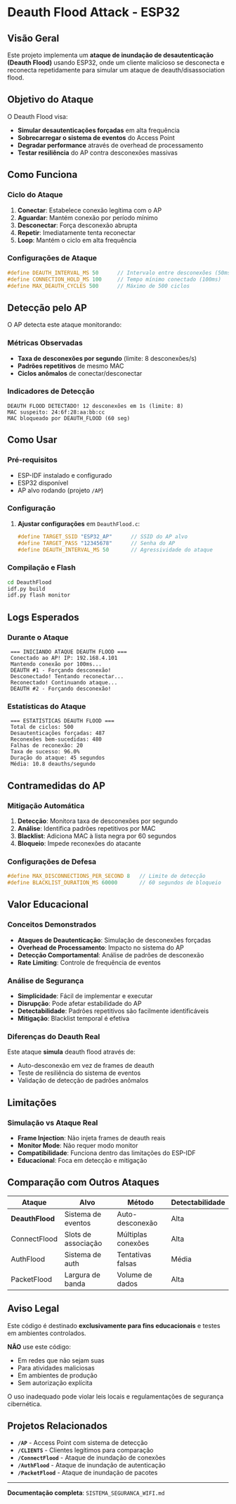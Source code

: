 # Deauth Flood Attack - ESP32

## Visão Geral

Este projeto implementa um **ataque de inundação de desautenticação (Deauth Flood)** usando ESP32, onde um cliente malicioso se desconecta e reconecta repetidamente para simular um ataque de deauth/disassociation flood.

## Objetivo do Ataque

O Deauth Flood visa:
- **Simular desautenticações forçadas** em alta frequência
- **Sobrecarregar o sistema de eventos** do Access Point
- **Degradar performance** através de overhead de processamento
- **Testar resiliência** do AP contra desconexões massivas

## Como Funciona

### Ciclo do Ataque

1. **Conectar**: Estabelece conexão legítima com o AP
2. **Aguardar**: Mantém conexão por período mínimo
3. **Desconectar**: Força desconexão abrupta
4. **Repetir**: Imediatamente tenta reconectar
5. **Loop**: Mantém o ciclo em alta frequência

### Configurações de Ataque

```c
#define DEAUTH_INTERVAL_MS 50      // Intervalo entre desconexões (50ms)
#define CONNECTION_HOLD_MS 100     // Tempo mínimo conectado (100ms)
#define MAX_DEAUTH_CYCLES 500      // Máximo de 500 ciclos
```

## Detecção pelo AP

O AP detecta este ataque monitorando:

### Métricas Observadas
- **Taxa de desconexões por segundo** (limite: 8 desconexões/s)
- **Padrões repetitivos** de mesmo MAC
- **Ciclos anômalos** de conectar/desconectar

### Indicadores de Detecção
```
DEAUTH FLOOD DETECTADO! 12 desconexões em 1s (limite: 8)
MAC suspeito: 24:6f:28:aa:bb:cc
MAC bloqueado por DEAUTH_FLOOD (60 seg)
```

## Como Usar

###  Pré-requisitos
- ESP-IDF instalado e configurado
- ESP32 disponível
- AP alvo rodando (projeto `/AP`)

###  Configuração
1. **Ajustar configurações** em `DeauthFlood.c`:
   ```c
   #define TARGET_SSID "ESP32_AP"      // SSID do AP alvo
   #define TARGET_PASS "12345678"      // Senha do AP
   #define DEAUTH_INTERVAL_MS 50       // Agressividade do ataque
   ```

###  Compilação e Flash
```bash
cd DeauthFlood
idf.py build
idf.py flash monitor
```

##  Logs Esperados

###  Durante o Ataque
```
 === INICIANDO ATAQUE DEAUTH FLOOD ===
 Conectado ao AP! IP: 192.168.4.101
 Mantendo conexão por 100ms...
 DEAUTH #1 - Forçando desconexão!
 Desconectado! Tentando reconectar...
 Reconectado! Continuando ataque...
 DEAUTH #2 - Forçando desconexão!
```

###  Estatísticas do Ataque
```
 === ESTATÍSTICAS DEAUTH FLOOD ===
 Total de ciclos: 500
 Desautenticações forçadas: 487
 Reconexões bem-sucedidas: 480
 Falhas de reconexão: 20
 Taxa de sucesso: 96.0%
 Duração do ataque: 45 segundos
 Média: 10.8 deauths/segundo
```

##  Contramedidas do AP

###  Mitigação Automática
1. **Detecção**: Monitora taxa de desconexões por segundo
2. **Análise**: Identifica padrões repetitivos por MAC
3. **Blacklist**: Adiciona MAC à lista negra por 60 segundos
4. **Bloqueio**: Impede reconexões do atacante

###  Configurações de Defesa
```c
#define MAX_DISCONNECTIONS_PER_SECOND 8   // Limite de detecção
#define BLACKLIST_DURATION_MS 60000       // 60 segundos de bloqueio
```

##  Valor Educacional

###  Conceitos Demonstrados
- **Ataques de Deautenticação**: Simulação de desconexões forçadas
- **Overhead de Processamento**: Impacto no sistema do AP
- **Detecção Comportamental**: Análise de padrões de desconexão
- **Rate Limiting**: Controle de frequência de eventos

###  Análise de Segurança
- **Simplicidade**: Fácil de implementar e executar
- **Disrupção**: Pode afetar estabilidade do AP
- **Detectabilidade**: Padrões repetitivos são facilmente identificáveis
- **Mitigação**: Blacklist temporal é efetiva

###  Diferenças do Deauth Real
Este ataque **simula** deauth flood através de:
- Auto-desconexão em vez de frames de deauth
- Teste de resiliência do sistema de eventos
- Validação de detecção de padrões anômalos

##  Limitações

###  Simulação vs Ataque Real
- **Frame Injection**: Não injeta frames de deauth reais
- **Monitor Mode**: Não requer modo monitor
- **Compatibilidade**: Funciona dentro das limitações do ESP-IDF
- **Educacional**: Foca em detecção e mitigação

##  Comparação com Outros Ataques

| Ataque | Alvo | Método | Detectabilidade |
|--------|------|--------|-----------------|
| **DeauthFlood** | Sistema de eventos | Auto-desconexão | Alta |
| ConnectFlood | Slots de associação | Múltiplas conexões | Alta |
| AuthFlood | Sistema de auth | Tentativas falsas | Média |
| PacketFlood | Largura de banda | Volume de dados | Alta |

##  Aviso Legal

Este código é destinado **exclusivamente para fins educacionais** e testes em ambientes controlados.

**NÃO** use este código:
- Em redes que não sejam suas
- Para atividades maliciosas
- Em ambientes de produção
- Sem autorização explícita

O uso inadequado pode violar leis locais e regulamentações de segurança cibernética.

##  Projetos Relacionados

- **`/AP`** - Access Point com sistema de detecção
- **`/CLIENTS`** - Clientes legítimos para comparação
- **`/ConnectFlood`** - Ataque de inundação de conexões
- **`/AuthFlood`** - Ataque de inundação de autenticação
- **`/PacketFlood`** - Ataque de inundação de pacotes

---

 **Documentação completa**: `SISTEMA_SEGURANCA_WIFI.md`
